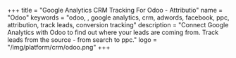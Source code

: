 +++
title = "Google Analytics CRM Tracking For Odoo - Attributio"
name = "Odoo"
keywords = "odoo, , google analytics, crm, adwords, facebook, ppc, attribution, track leads, conversion tracking"
description = "Connect Google Analytics with Odoo to find out where your leads are coming from. Track leads from the source - from search to ppc."
logo = "/img/platform/crm/odoo.png"
+++
